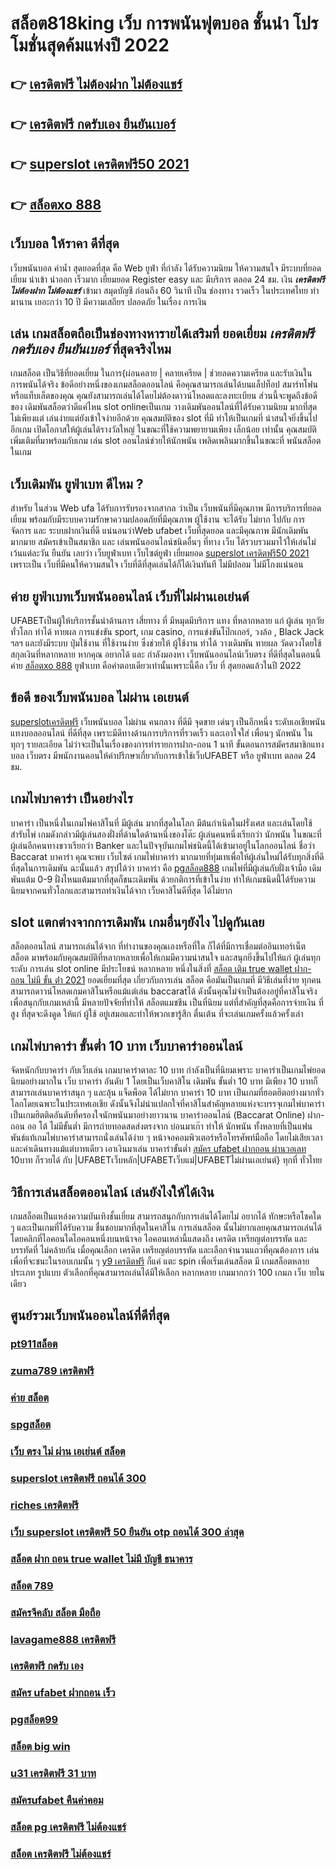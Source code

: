 # สล็อต818king เว็บ  การพนันฟุตบอล ชั้นนำ  โปรโมชั่นสุดค้มแห่งปี 2022

## 👉 [เครดิตฟรี ไม่ต้องฝาก ไม่ต้องแชร์](https://www.ufaeat.com/regis-ufabet-master-free/)
## 👉 [เครดิตฟรี กดรับเอง ยืนยันเบอร์](https://www.ufaeat.com/regis-ufabet-master-free/)
## 👉 [superslot เครดิตฟรี50 2021](https://www.ufaeat.com/ทางเข้ายูฟ่าเบท-ufabet/)
## 👉 [สล็อตxo 888](https://www.ufaeat.com/register/)

## เว็บบอล ให้ราคา ดีที่สุด 

 เว็บพนันบอล   ค่าน้ำ  สุดยอดที่สุด  คือ  Web  ยูฟ่า ที่กำลัง  ได้รับความนิยม  ให้ความสนใจ  มีระบบที่ยอดเยี่ยม   นำเข้า   นำออก  เร็วมาก   เยี่ยมยอด Register   easy  และ มีบริการ   ตลอด 24 ชม.  เงิน ***เครดิตฟรี ไม่ต้องฝาก ไม่ต้องแชร์***   เข้ามา   สมุดบัญชี   ก่อนถึง  60 วินาที เป็น   ช่องทาง รวดเร็ว  ในประเทศไทย  ทำมานาน   เยอะกว่า  10 ปี  มีความเสถียร ปลอดภัย ในเรื่อง การเงิน 

## เล่น เกมสล็อตถือเป็นช่องทางหารายได้เสริมที่ ยอดเยี่ยม ***เครดิตฟรี กดรับเอง ยืนยันเบอร์*** ที่สุดจริงไหม

เกมสล็อต เป็นวิธีที่ยอดเยี่ยม ในการ{ผ่อนคลาย | คลายเครียด | ช่วยลดความเครียด และรับเงินใน การพนันได้จริง ข้อดีอย่างหนึ่งของเกมสล็อตออนไลน์ คือคุณสามารถเล่นได้บนแล็ปท็อป สมาร์ทโฟน หรือแท็บเล็ตของคุณ คุณยังสามารถเล่นได้โดยไม่ต้องดาวน์โหลดและลงทะเบียน ส่วนนี้จะพูดถึงข้อดีของ เดิมพันสล็อตว่าดีแค่ไหน  slot onlineเป็นเกม  วางเดิมพันออนไลน์ที่ได้รับความนิยม มากที่สุด ไม่เพียงแต่ เล่นง่ายแต่ยังเข้าใจง่ายอีกด้วย คุณสมบัติของ slot ที่มี ทำให้เป็นเกมที่ น่าสนใจยิ่งขึ้นไปอีกเกม เปิดโอกาสให้ผู้เล่นได้รางวัลใหญ่ ในขณะที่ใช้ความพยายามเพียง เล็กน้อย เท่านั้น คุณสมบัติเพิ่มเติมที่มาพร้อมกับเกม เล่น slot ออนไลน์ช่วยให้นักพนัน เพลิดเพลินมากขึ้นในขณะที่ พนันสล็อต ในเกม


## เว็บเดิมพัน ยูฟ่าเบท ดีไหม ?

สำหรับ ในส่วน Web  ufa ได้รับการรับรองจากสากล ว่าเป็น เว็บพนันที่มีคุณภาพ  มีการบริการที่ยอดเยี่ยม พร้อมกับมีระบบความรักษาความปลอดภัยที่มีคุณภาพ  ผู้ใช้งาน จะได้รับ ไม่ยาก ไปกับ การจัดการ และ ระบบฝากเงินที่ดี  แน่นอนว่าWeb   ufabet   เว็บที่สุดยอด และมีคุณภาพ  มีนักเดิมพันมากมาย  สมัครเข้าเป็นสมาชิก  และ เล่นพนันออนไลน์ชนิดอื่นๆ ที่ทาง เว็บ ได้รวบรวมมาไว้ให้เล่นไม่เว้นแต่ละวัน  ยืนยัน เลยว่า  เว็บยูฟ่าเบท เว็บไซต์ยูฟ่า  เยี่ยมยอด  [superslot เครดิตฟรี50 2021](https://www.ufaeat.com/register/) เพราะเป็น เว็บที่มีคนให้ความสนใจ เว็บที่ดีที่สุดเล่นได้ก็ได้เงินทันที ไม่มีปลอม ไม่มีโกงแน่นอน

## ค่าย ยูฟ่าเบทเว็บพนันออนไลน์  เว็บที่ไม่ผ่านเอเย่นต์

UFABETเป็นผู้ให้บริการชั้นนำด้านการ เสี่ยทาง ที่ มีหมุดมีบริการ แทง ที่หลากหลาย แก่ ผู้เล่น  ทุกวัยทั่วโลก ทำได้   ทายผล การแข่งขัน sport, เกม casino, การแข่งขันโป๊กเกอร์,  วงล้อ ,  Black Jack ฯลฯ และยังมีระบบ  ปุ่มใช้งาน ที่ใช้งานง่าย ซึ่งช่วยให้ ผู้ใช้งาน ทำได้ วางเดิมพัน ทายผล วัดดวงโดยใช้สกุลเงินที่หลากหลาย  หากคุณ  อยากได้  และ กำลังมองหา   เว็บพนันออนไลน์เว็บตรง  ที่ดีที่สุดในตอนนี้ ค่าย [สล็อตxo 888](https://www.ufaeat.com/)  ยูฟ่าเบท  คือคำตอบเดียวเท่านั้นเพราะนี้คือ เว็บ ที่  สุดยอดแล้วในปี 2022


##  ข้อดี ของเว็บพนันบอล ไม่ผ่าน เอเยนต์

 [superslotเครดิตฟรี](https://www.ufaeat.com/) เว็บพนันบอล  ไม่ผ่าน คนกลาง  ที่ดีมี จุดขาย  เด่นๆ เป็นอีกหนึ่ง ระดับเอเชียพนันแทงบอลออนไลน์ ที่ดีที่สุด  เพราะมีดีทางด้านการบริการที่รวดเร็ว และเอาใจใส่ เพื่อนๆ นักพนัน  ในทุกๆ รายละเอียด ไม่ว่าจะเป็นในเรื่องของการทำรายการฝาก-ถอน  1 นาที   ขั้นตอนการสมัครสมาชิกแทงบอล เว็บตรง   มีพนักงานคอนให้คำปรึกษาเกี่ยวกับการเข้าใช้เว็บUFABET หรือ ยูฟ่าเบท ตลอด 24 ชม.


##  เกมไพ่บาคาร่า  เป็นอย่างไร  

บาคาร่า เป็นหนึ่งในเกมไพ่คาสิโนที่  มีผู้เล่น มากที่สุดในโลก มีต้นกำเนิดในฝรั่งเศส และเล่นโดยใช้สำรับไพ่ เกมดังกล่าวมีผู้เล่นสองฝั่งที่ด้านใดด้านหนึ่งของโต๊ะ ผู้เล่นคนหนึ่งเรียกว่า นักพนัน  ในขณะที่ผู้เล่นอีกคนทางขวาเรียกว่า  Banker และในปัจจุบันเกมไพ่ชนิดนี้ได้เข้ามาอยู่ในโลกออนไลน์ ชื่อว่า  Baccarat บาคาร่า  คุณจะพบ เว็บไซต์ เกมไพ่บาคาร่า มากมายที่ทุ่มเทเพื่อให้ผู้เล่นใหม่ได้รับทุกสิ่งที่ดีที่สุดในการเดิมพัน  ฉะนั้นแล้ว สรุปได้ว่า บาคาร่า คือ [pgสล็อต888](https://www.ufaeat.com/ufabet-master-login/) เกมไพ่ที่มีผู้เล่นกับฝั่งเจ้ามือ เดิมพันแต้ม 0-9 ฝั่งไหนแต้มมากที่สุดก็ชนะเดิมพัน ด้วยกติการที่เข้าในง่าย ทำให้เกมชนิดนี้่ได้รับความนิยมจากคนทั่วโลกและสามารถทำเงินได้จาก  เว็บคาสิโนดีที่สุด ได้ไม่ยาก




##  slot แตกต่างจากการเดิมพัน  เกมอื่นๆยังไง ไปดูกันเลย

 สล็อตออนไลน์ สามารถเล่นได้จาก ที่ทำงานของคุณเองหรือที่ใด ก็ได้ที่มีการเชื่อมต่ออินเทอร์เน็ต  สล็อต  มาพร้อมกับคุณสมบัติที่หลากหลายเพื่อให้เกมมีความน่าสนใจ และสนุกยิ่งขึ้นไปให้แก่ ผู้เล่นทุกระดับ การเล่น slot online มีประโยชน์ หลากหลาย หนึ่งในสิ่งที่ [สล็อต เติม true wallet ฝาก-ถอน ไม่มี ขั้น ต่ํา 2021](https://www.ufaeat.com/ufabet-master-login/) ยอดเยี่ยมที่สุด เกี่ยวกับการเล่น สล็อต คือมันเป็นเกมที่ มีวิธีเล่นที่ง่าย  ทุกคนสามารถดาวน์โหลดเกมคาสิโนหรือแม้แต่เล่น baccaratได้ ดังนั้นคุณไม่จำเป็นต้องอยู่ที่คาสิโนจริงเพื่อสนุกกับเกมเหล่านี้ มีหลายปัจจัยที่ทำให้ สล็อตแมชชีน เป็นที่นิยม แต่ที่สำคัญที่สุดคือการจ่ายเงิน ที่สูง ที่สุดจะดึงดูด ให้แก่ ผู้ใช้ อยู่เสมอและทำให้พวกเขารู้สึก ตื่นเต้น ที่จะเล่นเกมครั้งแล้วครั้งเล่า


##  เกมไพ่บาคาร่า ขั้นต่ำ 10 บาท เว็บบาคาร่าออนไลน์ 

 จัดหนักกับบาคาร่า  กับเว็บเล่น เกมบาคาร่าตาละ 10 บาท กำลังเป็นที่นิยมเพราะ บาคาร่าเป็นเกมไพ่ยอดนิยมอย่างมากใน เว็บ  บาคาร่า อันดับ 1  โดยเป็นเว็บคาสิโน เดิมพัน ขั้นต่ำ 10 บาท มีเพียง 10 บาทก็สามารถเล่นบาคาร่าสนุก ๆ และลุ้น  แจ็ดพ็อต  ได้ไม่ยาก บาคาร่า 10 บาท เป็นเกมที่ฮอตฮิตอย่างมากทั่วโลกโดยเฉพาะในประเทศเอเชีย ดังนั้นจึงไม่น่าแปลกใจที่คาสิโนสำคัญหลายแห่งจะบรรจุเกมไพ่บาคาร่าเป็นเกมฮิตติดอันดับที่ครองใจนักพนันมาอย่างยาวนาน บาคาร่าออนไลน์ (Baccarat Online)  ฝาก-ถอน ออ โต้ ไม่มีขั้นต่ำ มีการถ่ายทอดสดส่งตรงจาก บ่อนมาเก๊า ทำให้ นักพนัน  ทั้งหลายที่เป็นแฟนพันธ์แท้เกมไพ่บาคาร่าสามารถนั่งเล่นได้ง่าย ๆ หน้าจอคอมพิวเตอร์หรือโทรศัพท์มือถือ โดยไม่เสียเวลาและค่าเดินทางแม้แต่บาทเดียว เอาเงินมาเล่น บาคาร่าขั้นต่ำ [สมัคร ufabet ฝากถอน ผ่านวอเลท](https://www.ufaeat.com/credit-free-50/) 10บาท ก็รวยได้ กับ |UFABETเว็บหลัก|UFABETเว็บแม่|UFABETไม่ผ่านเอเย่นต์} ทุกที่ ทั่วไทย


## วิธีการเล่นสล็อตออนไลน์  เล่นยังไงให้ได้เงิน

 เกมสล็อตเป็นแหล่งความบันเทิงชั้นเยี่ยม สามารถสนุกกับการเล่นได้โดยไม่ อยากได้ ทักษะหรือโชคใด ๆ และเป็นเกมที่ได้รับความ ชื่นชอบมากที่สุดในคาสิโน  การเล่นสล็อต นั้นไม่ยากเลยคุณสามารถเล่นได้โดยคลิกที่ไอคอนใดไอคอนหนึ่งบนหน้าจอ ไอคอนเหล่านี้แสดงถึง เครดิต  เหรียญต่อบรรทัด และบรรทัดที่ ไม่คล้ายกัน เมื่อคุณเลือก เครดิต   เหรียญต่อบรรทัด และเลือกจำนวนแถวที่คุณต้องการ เล่นเพื่อที่จะชนะในรอบเกมนั้น ๆ [y9 เครดิตฟรี](https://www.ufaeat.com/credit-free-50/) ก็แค่ แตะ   spin เพื่อเริ่มเล่นสล็อต มี เกมสล็อตหลายประเภท รูปแบบ ตัวเลือกที่คุณสามารถเล่นได้มีให้เลือก หลากหลาย เกมมากกว่า 100 เกมภ เว็บ ายในเดียว


## ศูนย์รวมเว็บพนันออนไลน์ที่ดีที่สุด

### [pt911สล็อต](https://atom.io/themes/UFAEAT%20ทางเข้า%20UFABET%20สล็อต%20ฝากขั้นต่ำ%201%20บาท%20รับ%2050%20008%20สล็อต%20สมัครฟรี%20ฟรีเครดิต%20100%)
### [zuma789 เครดิตฟรี](https://atom.io/themes/UFAEAT%20ทางเข้า%20UFABET%20r666สล็อต%20008%20สล็อต%20สมัครฟรี%20ฟรีเครดิต%20100%)
### [ค่าย สล็อต](https://atom.io/themes/UFAEAT%20ทางเข้า%20UFABET%20สมัครจีคลับ%20สล็อต%20มือถือ%20008%20สล็อต%20สมัครฟรี%20ฟรีเครดิต%20100%)
### [spgสล็อต](https://atom.io/themes/UFAEAT%20ทางเข้า%20UFABET%20ซุปเปอร์%20สล็อต%20เครดิตฟรี%2050%20008%20สล็อต%20สมัครฟรี%20ฟรีเครดิต%20100%)
### [เว็บ ตรง ไม่ ผ่าน เอเย่นต์ สล็อต](https://atom.io/themes/UFAEAT%20ทางเข้า%20UFABET%20abu999%20เครดิตฟรี%2068%20008%20สล็อต%20สมัครฟรี%20ฟรีเครดิต%20100%)
### [superslot เครดิตฟรี ถอนได้ 300](https://atom.io/themes/UFAEAT%20ทางเข้า%20UFABET%20ปั่นสล็อต%20เครดิตฟรี%20008%20สล็อต%20สมัครฟรี%20ฟรีเครดิต%20100%)
### [riches เครดิตฟรี](https://atom.io/themes/UFAEAT%20ทางเข้า%20UFABET%20เครดิตฟรี50%20ยืนยันเบอร์ล่าสุด%20008%20สล็อต%20สมัครฟรี%20ฟรีเครดิต%20100%)
### [เว็บ superslot เครดิตฟรี 50 ยืนยัน otp ถอนได้ 300 ล่าสุด](https://atom.io/themes/UFAEAT%20ทางเข้า%20UFABET%20สล็อต365%20008%20สล็อต%20สมัครฟรี%20ฟรีเครดิต%20100%)
### [สล็อต ฝาก ถอน true wallet ไม่มี บัญชี ธนาคาร](https://atom.io/themes/UFAEAT%20ทางเข้า%20UFABET%20riches888เครดิตฟรี%20008%20สล็อต%20สมัครฟรี%20ฟรีเครดิต%20100%)
### [สล็อต 789](https://atom.io/themes/UFAEAT%20ทางเข้า%20UFABET%20เกม%20สล็อต%20168%20008%20สล็อต%20สมัครฟรี%20ฟรีเครดิต%20100%)
### [สมัครจีคลับ สล็อต มือถือ](https://atom.io/themes/UFAEAT%20ทางเข้า%20UFABET%20สล็อตgclub%20008%20สล็อต%20สมัครฟรี%20ฟรีเครดิต%20100%)
### [lavagame888 เครดิตฟรี](https://atom.io/themes/UFAEAT%20ทางเข้า%20UFABET%20เว็บสล็อต%20เปิดใหม่%20เครดิตฟรี%20008%20สล็อต%20สมัครฟรี%20ฟรีเครดิต%20100%)
### [เครดิตฟรี กดรับ เอง](https://atom.io/themes/UFAEAT%20ทางเข้า%20UFABET%20เครดิตฟรี%20กดรับเอง%20008%20สล็อต%20สมัครฟรี%20ฟรีเครดิต%20100%)
### [สมัคร ufabet ฝากถอน เร็ว](https://atom.io/themes/UFAEAT%20ทางเข้า%20UFABET%20jokerเครดิตฟรี50%20008%20สล็อต%20สมัครฟรี%20ฟรีเครดิต%20100%)
### [pgสล็อต99](https://atom.io/themes/UFAEAT%20ทางเข้า%20UFABET%20jili%20เครดิตฟรี%20ไม่ต้องฝาก%20ไม่ต้องแชร์%20008%20สล็อต%20สมัครฟรี%20ฟรีเครดิต%20100%)
### [สล็อต big win](https://atom.io/themes/UFAEAT%20ทางเข้า%20UFABET%20สล็อต%20mgm99pg%20008%20สล็อต%20สมัครฟรี%20ฟรีเครดิต%20100%)
### [u31 เครดิตฟรี 31 บาท](https://atom.io/themes/UFAEAT%20ทางเข้า%20UFABET%20สล็อต%20โจ๊กเกอร์%20008%20สล็อต%20สมัครฟรี%20ฟรีเครดิต%20100%)
### [สมัครufabet คืนค่าคอม](https://atom.io/themes/UFAEAT%20ทางเข้า%20UFABET%20สล็อต998%20008%20สล็อต%20สมัครฟรี%20ฟรีเครดิต%20100%)
### [สล็อต pg เครดิตฟรี ไม่ต้องแชร์](https://atom.io/themes/UFAEAT%20ทางเข้า%20UFABET%20ufa1919%20สล็อต%20008%20สล็อต%20สมัครฟรี%20ฟรีเครดิต%20100%)
### [สล็อต เครดิตฟรี ไม่ต้องแชร์](https://atom.io/themes/UFAEAT%20ทางเข้า%20UFABET%20สล็อตmgw%20008%20สล็อต%20สมัครฟรี%20ฟรีเครดิต%20100%)